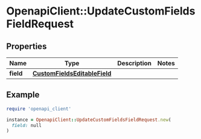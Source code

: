 # OpenapiClient::UpdateCustomFieldsFieldRequest

## Properties

| Name | Type | Description | Notes |
| ---- | ---- | ----------- | ----- |
| **field** | [**CustomFieldsEditableField**](CustomFieldsEditableField.md) |  |  |

## Example

```ruby
require 'openapi_client'

instance = OpenapiClient::UpdateCustomFieldsFieldRequest.new(
  field: null
)
```

